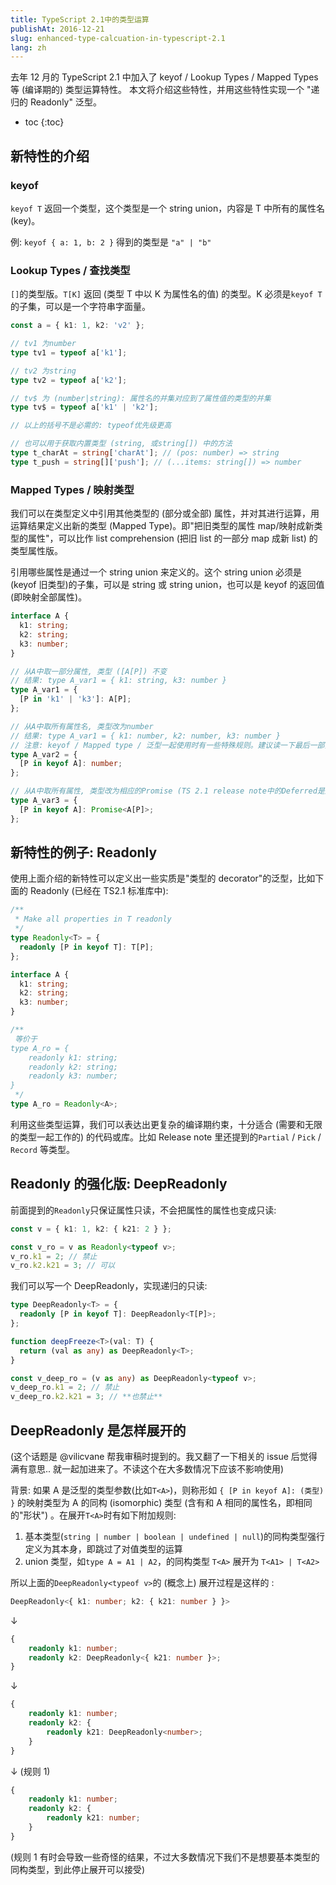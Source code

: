 ```yaml
---
title: TypeScript 2.1中的类型运算
publishAt: 2016-12-21
slug: enhanced-type-calcuation-in-typescript-2.1
lang: zh
---
```


去年 12 月的 TypeScript 2.1 中加入了 keyof / Lookup Types / Mapped Types 等 (编译期的) 类型运算特性。
本文将介绍这些特性，并用这些特性实现一个 "递归的 Readonly" 泛型。

- toc
  {:toc}

## 新特性的介绍

### keyof

`keyof T` 返回一个类型，这个类型是一个 string union，内容是 T 中所有的属性名 (key)。

例: `keyof { a: 1, b: 2 }` 得到的类型是 `"a" | "b"`

### Lookup Types / 查找类型

`[]`的类型版。`T[K]` 返回 (类型 T 中以 K 为属性名的值) 的类型。K 必须是`keyof T`的子集，可以是一个字符串字面量。

```typescript
const a = { k1: 1, k2: 'v2' };

// tv1 为number
type tv1 = typeof a['k1'];

// tv2 为string
type tv2 = typeof a['k2'];

// tv$ 为 (number|string): 属性名的并集对应到了属性值的类型的并集
type tv$ = typeof a['k1' | 'k2'];

// 以上的括号不是必需的: typeof优先级更高

// 也可以用于获取内置类型 (string, 或string[]) 中的方法
type t_charAt = string['charAt']; // (pos: number) => string
type t_push = string[]['push']; // (...items: string[]) => number
```

### Mapped Types / 映射类型

我们可以在类型定义中引用其他类型的 (部分或全部) 属性，并对其进行运算，用运算结果定义出新的类型 (Mapped Type)。即"把旧类型的属性 map/映射成新类型的属性"，可以比作 list comprehension (把旧 list 的一部分 map 成新 list) 的类型属性版。

引用哪些属性是通过一个 string union 来定义的。这个 string union 必须是(keyof 旧类型)的子集，可以是 string 或 string union，也可以是 keyof 的返回值 (即映射全部属性)。

```ts
interface A {
  k1: string;
  k2: string;
  k3: number;
}

// 从A中取一部分属性, 类型 ([A[P]) 不变
// 结果: type A_var1 = { k1: string, k3: number }
type A_var1 = {
  [P in 'k1' | 'k3']: A[P];
};

// 从A中取所有属性名, 类型改为number
// 结果: type A_var1 = { k1: number, k2: number, k3: number }
// 注意: keyof / Mapped type / 泛型一起使用时有一些特殊规则。建议读一下最后一部分 "DeepReadonly 是怎样展开的"
type A_var2 = {
  [P in keyof A]: number;
};

// 从A中取所有属性, 类型改为相应的Promise (TS 2.1 release note中的Deferred是这个的泛型版)
type A_var3 = {
  [P in keyof A]: Promise<A[P]>;
};
```

## 新特性的例子: Readonly

使用上面介绍的新特性可以定义出一些实质是"类型的 decorator"的泛型，比如下面的 Readonly (已经在 TS2.1 标准库中):

```ts
/**
 * Make all properties in T readonly
 */
type Readonly<T> = {
  readonly [P in keyof T]: T[P];
};

interface A {
  k1: string;
  k2: string;
  k3: number;
}

/**
 等价于
type A_ro = {
    readonly k1: string;
    readonly k2: string;
    readonly k3: number;
}
 */
type A_ro = Readonly<A>;
```

利用这些类型运算，我们可以表达出更复杂的编译期约束，十分适合 (需要和无限的类型一起工作的) 的代码或库。比如 Release note 里还提到的`Partial` / `Pick` / `Record` 等类型。

## Readonly 的强化版: DeepReadonly

前面提到的`Readonly`只保证属性只读，不会把属性的属性也变成只读:

```ts
const v = { k1: 1, k2: { k21: 2 } };

const v_ro = v as Readonly<typeof v>;
v_ro.k1 = 2; // 禁止
v_ro.k2.k21 = 3; // 可以
```

我们可以写一个 DeepReadonly，实现递归的只读:

```ts
type DeepReadonly<T> = {
  readonly [P in keyof T]: DeepReadonly<T[P]>;
};

function deepFreeze<T>(val: T) {
  return (val as any) as DeepReadonly<T>;
}

const v_deep_ro = (v as any) as DeepReadonly<typeof v>;
v_deep_ro.k1 = 2; // 禁止
v_deep_ro.k2.k21 = 3; // **也禁止**
```

## DeepReadonly 是怎样展开的

(这个话题是 @vilicvane 帮我审稿时提到的。我又翻了一下相关的 issue 后觉得满有意思.. 就一起加进来了。不读这个在大多数情况下应该不影响使用)

背景: 如果 A 是泛型的类型参数(比如`T<A>`)，则称形如 `{ [P in keyof A]: (类型) }` 的映射类型为 A 的同构 (isomorphic) 类型 (含有和 A 相同的属性名，即相同的"形状") 。在展开`T<A>`时有如下附加规则:

1. 基本类型(`string | number | boolean | undefined | null`)的同构类型强行定义为其本身，即跳过了对值类型的运算
2. union 类型，如`type A = A1 | A2`，的同构类型 `T<A>` 展开为 `T<A1> | T<A2>`

所以上面的`DeepReadonly<typeof v>`的 (概念上) 展开过程是这样的 :

```ts
DeepReadonly<{ k1: number; k2: { k21: number } }>
```

↓

```ts
{
    readonly k1: number;
    readonly k2: DeepReadonly<{ k21: number }>;
}
```

↓

```ts
{
    readonly k1: number;
    readonly k2: {
        readonly k21: DeepReadonly<number>;
    }
}
```

↓ (规则 1)

```ts
{
    readonly k1: number;
    readonly k2: {
        readonly k21: number;
    }
}
```

(规则 1 有时会导致一些奇怪的结果，不过大多数情况下我们不是想要基本类型的同构类型，到此停止展开可以接受)
